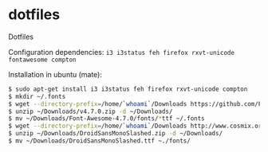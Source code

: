 # dotfiles
Dotfiles

Configuration dependencies: `i3 i3status feh firefox rxvt-unicode fontawesome compton`

Installation in ubuntu (mate):
```bash
$ sudo apt-get install i3 i3status feh firefox rxvt-unicode compton
$ mkdir ~/.fonts
$ wget --directory-prefix=/home/`whoami`/Downloads https://github.com/FortAwesome/Font-Awesome/archive/v4.7.0.zip
$ unzip ~/Downloads/v4.7.0.zip -d ~/Downloads/
$ mv ~/Downloads/Font-Awesome-4.7.0/fonts/*ttf ~/.fonts
$ wget --directory-prefix=/home/`whoami`/Downloads http://www.cosmix.org/software/files/DroidSansMonoSlashed.zip
$ unzip ~/Downloads/DroidSansMonoSlashed.zip -d ~/Downloads/
$ mv ~/Downloads/DroidSansMonoSlashed.ttf ~./fonts/
```
